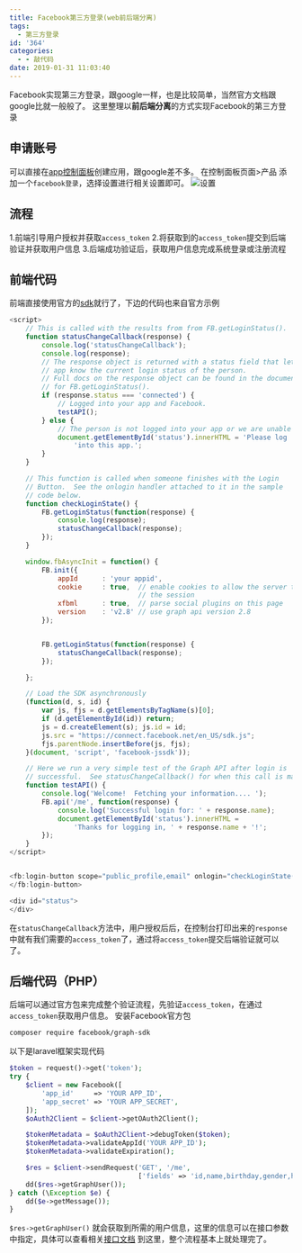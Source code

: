 ```yaml
---
title: Facebook第三方登录(web前后端分离)
tags:
  - 第三方登录
id: '364'
categories:
  - - 敲代码
date: 2019-01-31 11:03:40
---
```


Facebook实现第三方登录，跟google一样，也是比较简单，当然官方文档跟google比就一般般了。 这里整理以**前后端分离**的方式实现Facebook的第三方登录

## 申请账号

可以直接在[app控制面板](https://developers.facebook.com/apps)创建应用，跟google差不多。 在控制面板页面>产品 添加一个`facebook登录`，选择设置进行相关设置即可。 ![设置](https://blog-1252719385.cos.ap-guangzhou.myqcloud.com/images/Selection_025.png "设置")

## 流程

1.前端引导用户授权并获取`access_token` 2.将获取到的`access_token`提交到后端验证并获取用户信息 3.后端成功验证后，获取用户信息完成系统登录或注册流程

## 前端代码

前端直接使用官方的[sdk](https://developers.facebook.com/docs/javascript)就行了，下边的代码也来自官方示例

```javascript
<script>
    // This is called with the results from from FB.getLoginStatus().
    function statusChangeCallback(response) {
        console.log('statusChangeCallback');
        console.log(response);
        // The response object is returned with a status field that lets the
        // app know the current login status of the person.
        // Full docs on the response object can be found in the documentation
        // for FB.getLoginStatus().
        if (response.status === 'connected') {
            // Logged into your app and Facebook.
            testAPI();
        } else {
            // The person is not logged into your app or we are unable to tell.
            document.getElementById('status').innerHTML = 'Please log ' +
                'into this app.';
        }
    }

    // This function is called when someone finishes with the Login
    // Button.  See the onlogin handler attached to it in the sample
    // code below.
    function checkLoginState() {
        FB.getLoginStatus(function(response) {
            console.log(response);
            statusChangeCallback(response);
        });
    }

    window.fbAsyncInit = function() {
        FB.init({
            appId      : 'your appid',
            cookie     : true,  // enable cookies to allow the server to access
                                // the session
            xfbml      : true,  // parse social plugins on this page
            version    : 'v2.8' // use graph api version 2.8
        });


        FB.getLoginStatus(function(response) {
            statusChangeCallback(response);
        });

    };

    // Load the SDK asynchronously
    (function(d, s, id) {
        var js, fjs = d.getElementsByTagName(s)[0];
        if (d.getElementById(id)) return;
        js = d.createElement(s); js.id = id;
        js.src = "https://connect.facebook.net/en_US/sdk.js";
        fjs.parentNode.insertBefore(js, fjs);
    }(document, 'script', 'facebook-jssdk'));

    // Here we run a very simple test of the Graph API after login is
    // successful.  See statusChangeCallback() for when this call is made.
    function testAPI() {
        console.log('Welcome!  Fetching your information.... ');
        FB.api('/me', function(response) {
            console.log('Successful login for: ' + response.name);
            document.getElementById('status').innerHTML =
                'Thanks for logging in, ' + response.name + '!';
        });
    }
</script>


<fb:login-button scope="public_profile,email" onlogin="checkLoginState();">
</fb:login-button>

<div id="status">
</div>
```

在`statusChangeCallback`方法中，用户授权后后，在控制台打印出来的`response`中就有我们需要的`access_token`了，通过将`access_token`提交后端验证就可以了。

## 后端代码（PHP）

后端可以通过官方包来完成整个验证流程，先验证`access_token`，在通过`access_token`获取用户信息。 安装Facebook官方包

```bash
composer require facebook/graph-sdk
```

以下是laravel框架实现代码

```php
$token = request()->get('token');
try {
    $client = new Facebook([
        'app_id'     => 'YOUR APP_ID',
        'app_secret' => 'YOUR APP_SECRET',
    ]);
    $oAuth2Client = $client->getOAuth2Client();

    $tokenMetadata = $oAuth2Client->debugToken($token);
    $tokenMetadata->validateAppId('YOUR APP_ID');
    $tokenMetadata->validateExpiration();

    $res = $client->sendRequest('GET', '/me',
                                ['fields' => 'id,name,birthday,gender,hometown,email,picture,devices'], $token);
    dd($res->getGraphUser());
} catch (\Exception $e) {
    dd($e->getMessage());
}
```

`$res->getGraphUser()` 就会获取到所需的用户信息，这里的信息可以在接口参数中指定，具体可以查看相关[接口文档](https://developers.facebook.com/docs/graph-api/reference/v2.6/user) 到这里，整个流程基本上就处理完了。